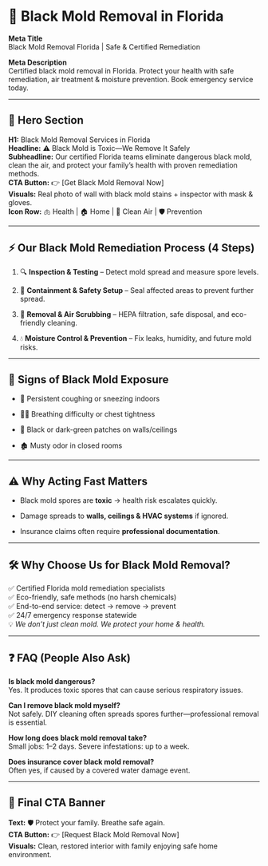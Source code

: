 # **🖤 Black Mold Removal in Florida**

**Meta Title**  
 Black Mold Removal Florida | Safe & Certified Remediation

**Meta Description**  
 Certified black mold removal in Florida. Protect your health with safe remediation, air treatment & moisture prevention. Book emergency service today.

---

## **🦸 Hero Section**

**H1:** Black Mold Removal Services in Florida  
 **Headline:** ⚠️ Black Mold is Toxic—We Remove It Safely  
 **Subheadline:** Our certified Florida teams eliminate dangerous black mold, clean the air, and protect your family’s health with proven remediation methods.  
 **CTA Button:** 👉 \[Get Black Mold Removal Now\]  
 **Visuals:** Real photo of wall with black mold stains \+ inspector with mask & gloves.  
 **Icon Row:** 🫁 Health | 🏠 Home | 💨 Clean Air | 🛡️ Prevention

---

## **⚡ Our Black Mold Remediation Process (4 Steps)**

1. 🔍 **Inspection & Testing** – Detect mold spread and measure spore levels.

2. 🚧 **Containment & Safety Setup** – Seal affected areas to prevent further spread.

3. 💨 **Removal & Air Scrubbing** – HEPA filtration, safe disposal, and eco-friendly cleaning.

4. 💧 **Moisture Control & Prevention** – Fix leaks, humidity, and future mold risks.

---

## **🚨 Signs of Black Mold Exposure**

* 🤢 Persistent coughing or sneezing indoors

* 😮‍💨 Breathing difficulty or chest tightness

* 🖤 Black or dark-green patches on walls/ceilings

* 🏚️ Musty odor in closed rooms

---

## **⚠️ Why Acting Fast Matters**

* Black mold spores are **toxic** → health risk escalates quickly.

* Damage spreads to **walls, ceilings & HVAC systems** if ignored.

* Insurance claims often require **professional documentation**.

---

## **🛠️ Why Choose Us for Black Mold Removal?**

✅ Certified Florida mold remediation specialists  
 ✅ Eco-friendly, safe methods (no harsh chemicals)  
 ✅ End-to-end service: detect → remove → prevent  
 ✅ 24/7 emergency response statewide  
 💡 *We don’t just clean mold. We protect your home & health.*

---

## **❓ FAQ (People Also Ask)**

**Is black mold dangerous?**  
 Yes. It produces toxic spores that can cause serious respiratory issues.

**Can I remove black mold myself?**  
 Not safely. DIY cleaning often spreads spores further—professional removal is essential.

**How long does black mold removal take?**  
 Small jobs: 1–2 days. Severe infestations: up to a week.

**Does insurance cover black mold removal?**  
 Often yes, if caused by a covered water damage event.

---

## **🏁 Final CTA Banner**

**Text:** 🛡️ Protect your family. Breathe safe again.  
 **CTA Button:** 👉 \[Request Black Mold Removal Now\]  
 **Visuals:** Clean, restored interior with family enjoying safe home environment.

